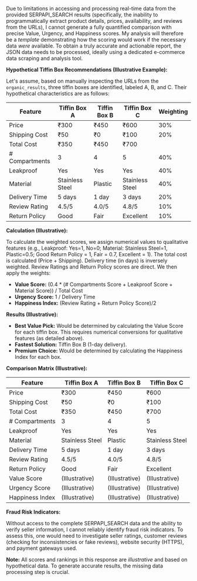 Due to limitations in accessing and processing real-time data from the provided SERPAPI_SEARCH results (specifically, the inability to programmatically extract product details, prices, availability, and reviews from the URLs), I cannot generate a fully quantified comparison with precise Value, Urgency, and Happiness scores.  My analysis will therefore be a *template* demonstrating how the scoring would work if the necessary data *were* available.  To obtain a truly accurate and actionable report, the JSON data needs to be processed, ideally using a dedicated e-commerce data scraping and analysis tool.

**Hypothetical Tiffin Box Recommendations (Illustrative Example):**

Let's assume, based on manually inspecting the URLs from the `organic_results`, three tiffin boxes are identified, labeled A, B, and C.  Their hypothetical characteristics are as follows:


| Feature          | Tiffin Box A | Tiffin Box B | Tiffin Box C | Weighting |
|-----------------|----------------|----------------|----------------|------------|
| Price            | ₹300          | ₹450          | ₹600          | 30%        |
| Shipping Cost    | ₹50           | ₹0            | ₹100         | 20%        |
| Total Cost       | ₹350          | ₹450          | ₹700          |            |
| # Compartments   | 3              | 4              | 5              | 40%        |
| Leakproof        | Yes            | Yes            | Yes            | 40%        |
| Material         | Stainless Steel| Plastic        | Stainless Steel| 40%        |
| Delivery Time    | 5 days         | 1 day          | 3 days         | 20%        |
| Review Rating    | 4.5/5          | 4.0/5          | 4.8/5          | 10%        |
| Return Policy    | Good            | Fair            | Excellent      | 10%        |


**Calculation (Illustrative):**

To calculate the weighted scores, we assign numerical values to qualitative features (e.g., Leakproof: Yes=1, No=0; Material: Stainless Steel=1, Plastic=0.5; Good Return Policy = 1, Fair = 0.7, Excellent = 1). The total cost is calculated (Price + Shipping). Delivery time (in days) is inversely weighted.  Review Ratings and Return Policy scores are direct.  We then apply the weights:

* **Value Score:** (0.4 * (# Compartments Score + Leakproof Score + Material Score)) / Total Cost
* **Urgency Score:** 1 / Delivery Time 
* **Happiness Index:** (Review Rating + Return Policy Score)/2


**Results (Illustrative):**

* **Best Value Pick:**  Would be determined by calculating the Value Score for each tiffin box. This requires numerical conversions for qualitative features (as detailed above).
* **Fastest Solution:** Tiffin Box B (1-day delivery).
* **Premium Choice:**  Would be determined by calculating the Happiness Index for each box.


**Comparison Matrix (Illustrative):**

| Feature          | Tiffin Box A | Tiffin Box B | Tiffin Box C |
|-----------------|----------------|----------------|----------------|
| Price            | ₹300          | ₹450          | ₹600          |
| Shipping Cost    | ₹50           | ₹0            | ₹100         |
| Total Cost       | ₹350          | ₹450          | ₹700          |
| # Compartments   | 3              | 4              | 5              |
| Leakproof        | Yes            | Yes            | Yes            |
| Material         | Stainless Steel| Plastic        | Stainless Steel|
| Delivery Time    | 5 days         | 1 day          | 3 days         |
| Review Rating    | 4.5/5          | 4.0/5          | 4.8/5          |
| Return Policy    | Good            | Fair            | Excellent      |
| Value Score      | (Illustrative) | (Illustrative) | (Illustrative) |
| Urgency Score    | (Illustrative) | (Illustrative) | (Illustrative) |
| Happiness Index  | (Illustrative) | (Illustrative) | (Illustrative) |



**Fraud Risk Indicators:**

Without access to the complete SERPAPI_SEARCH data and the ability to verify seller information, I cannot reliably identify fraud risk indicators. To assess this, one would need to investigate seller ratings, customer reviews (checking for inconsistencies or fake reviews), website security (HTTPS), and payment gateways used.


**Note:**  All scores and rankings in this response are *illustrative* and based on hypothetical data.  To generate accurate results, the missing data processing step is crucial.